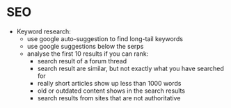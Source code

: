 # SEO

* Keyword research:
  * use google auto-suggestion to find long-tail keywords
  * use google suggestions below the serps
  * analyse the first 10 results if you can rank:
    * search result of a forum thread
    * search result are similar, but not exactly what you have searched for
    * really short articles show up less than 1000 words
    * old or outdated content shows in the search results
    * search results from sites that are not authoritative
